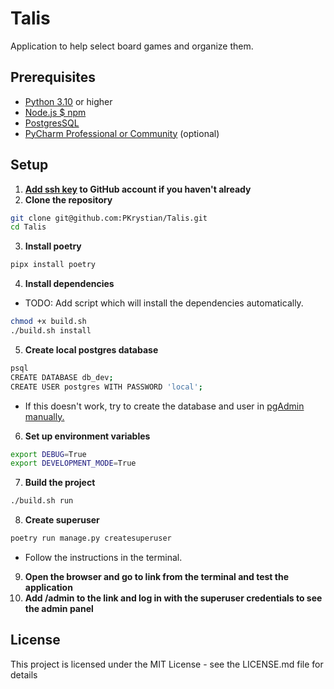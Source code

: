 # Talis

Application to help select board games and organize them.

## Prerequisites

- [Python 3.10](https://www.python.org/downloads/) or higher
- [Node.js $ npm](https://nodejs.org/en/download/package-manager/current)
- [PostgresSQL](https://www.postgresql.org/download/)
- [PyCharm Professional or Community](https://www.jetbrains.com/pycharm/download/) (optional)

## Setup

1. **[Add ssh key](https://docs.github.com/en/github/authenticating-to-github/connecting-to-github-with-ssh) to GitHub account if you haven't already**
2. **Clone the repository**
```bash
git clone git@github.com:PKrystian/Talis.git
cd Talis
```

3. **Install poetry**
```bash
pipx install poetry
```

4. **Install dependencies**

- TODO: Add script which will install the dependencies automatically.

```bash
chmod +x build.sh
./build.sh install
```

5. **Create local postgres database**
    
```bash
psql
CREATE DATABASE db_dev;
CREATE USER postgres WITH PASSWORD 'local';
```
- If this doesn't work, try to create the database and user in [pgAdmin manually.](https://www.youtube.com/watch?v=IugEHi_5kMA)

6. **Set up environment variables**

```bash
export DEBUG=True
export DEVELOPMENT_MODE=True
```

7. **Build the project**
```bash
./build.sh run
```

8. **Create superuser**
```bash
poetry run manage.py createsuperuser
```

- Follow the instructions in the terminal.

9. **Open the browser and go to link from the terminal and test the application**
10. **Add /admin to the link and log in with the superuser credentials to see the admin panel**

## License

This project is licensed under the MIT License - see the LICENSE.md file for details